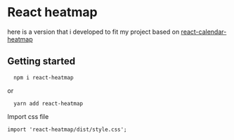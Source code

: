 # React heatmap

here is a version that i developed to fit my project based on [react-calendar-heatmap](https://github.com/kevinsqi/react-calendar-heatmap)

## Getting started

```(bash)
  npm i react-heatmap
```

or

```(bash)
  yarn add react-heatmap
```

Import css file

```(css)
import 'react-heatmap/dist/style.css';
```
